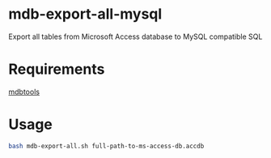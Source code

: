 # mdb-export-all-mysql
Export all tables from Microsoft Access database to MySQL compatible SQL

# Requirements

[mdbtools](https://github.com/mdbtools/mdbtools)

# Usage

```bash
bash mdb-export-all.sh full-path-to-ms-access-db.accdb
```
